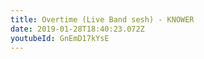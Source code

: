 ```yaml
---
title: Overtime (Live Band sesh) - KNOWER
date: 2019-01-28T18:40:23.072Z
youtubeId: GnEmD17kYsE
---
```

